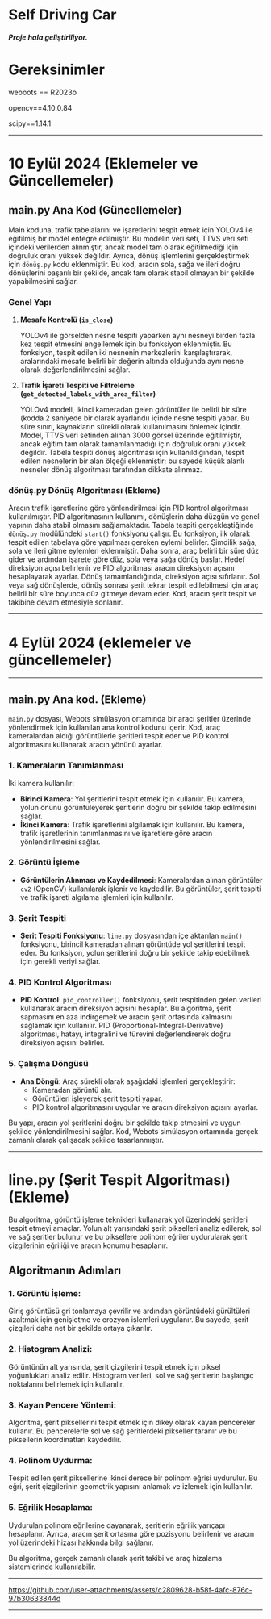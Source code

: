 # Self Driving Car

***Proje hala geliştiriliyor.***

# Gereksinimler

weboots == R2023b

opencv==4.10.0.84

scipy==1.14.1

---
# 10 Eylül 2024 (Eklemeler ve Güncellemeler)

## main.py Ana Kod (Güncellemeler)

Main koduna, trafik tabelalarını ve işaretlerini tespit etmek için YOLOv4 ile eğitilmiş bir model entegre edilmiştir. Bu modelin veri seti, TTVS veri seti içindeki verilerden alınmıştır, ancak model tam olarak eğitilmediği için doğruluk oranı yüksek değildir. Ayrıca, dönüş işlemlerini gerçekleştirmek için `dönüş.py` kodu eklenmiştir. Bu kod, aracın sola, sağa ve ileri doğru dönüşlerini başarılı bir şekilde, ancak tam olarak stabil olmayan bir şekilde yapabilmesini sağlar.

### Genel Yapı

1. **Mesafe Kontrolü (`is_close`)**

   YOLOv4 ile görselden nesne tespiti yaparken aynı nesneyi birden fazla kez tespit etmesini engellemek için bu fonksiyon eklenmiştir. Bu fonksiyon, tespit edilen iki nesnenin merkezlerini karşılaştırarak, aralarındaki mesafe belirli bir değerin altında olduğunda aynı nesne olarak değerlendirilmesini sağlar.

2. **Trafik İşareti Tespiti ve Filtreleme (`get_detected_labels_with_area_filter`)**

   YOLOv4 modeli, ikinci kameradan gelen görüntüler ile belirli bir süre (kodda 2 saniyede bir olarak ayarlandı) içinde nesne tespiti yapar. Bu süre sınırı, kaynakların sürekli olarak kullanılmasını önlemek içindir. Model, TTVS veri setinden alınan 3000 görsel üzerinde eğitilmiştir, ancak eğitim tam olarak tamamlanmadığı için doğruluk oranı yüksek değildir. Tabela tespiti dönüş algoritması için kullanıldığından, tespit edilen nesnelerin bir alan ölçeği eklenmiştir; bu sayede küçük alanlı nesneler dönüş algoritması tarafından dikkate alınmaz.

### dönüş.py Dönüş Algoritması (Ekleme)

Aracın trafik işaretlerine göre yönlendirilmesi için PID kontrol algoritması kullanılmıştır. PID algoritmasının kullanımı, dönüşlerin daha düzgün ve genel yapının daha stabil olmasını sağlamaktadır. Tabela tespiti gerçekleştiğinde `dönüş.py` modülündeki `start()` fonksiyonu çalışır. Bu fonksiyon, ilk olarak tespit edilen tabelaya göre yapılması gereken eylemi belirler. Şimdilik sağa, sola ve ileri gitme eylemleri eklenmiştir. Daha sonra, araç belirli bir süre düz gider ve ardından işarete göre düz, sola veya sağa dönüş başlar. Hedef direksiyon açısı belirlenir ve PID algoritması aracın direksiyon açısını hesaplayarak ayarlar. Dönüş tamamlandığında, direksiyon açısı sıfırlanır. Sol veya sağ dönüşlerde, dönüş sonrası şerit tekrar tespit edilebilmesi için araç belirli bir süre boyunca düz gitmeye devam eder. Kod, aracın şerit tespit ve takibine devam etmesiyle sonlanır.

---

# 4 Eylül 2024 (eklemeler ve güncellemeler)

---
## main.py Ana kod. (Ekleme)

`main.py` dosyası, Webots simülasyon ortamında bir aracı şeritler üzerinde yönlendirmek için kullanılan ana kontrol kodunu içerir. Kod, araç kameralardan aldığı görüntülerle şeritleri tespit eder ve PID kontrol algoritmasını kullanarak aracın yönünü ayarlar.

### 1. Kameraların Tanımlanması

İki kamera kullanılır:

- **Birinci Kamera**: Yol şeritlerini tespit etmek için kullanılır. Bu kamera, yolun önünü görüntüleyerek şeritlerin doğru bir şekilde takip edilmesini sağlar.
- **İkinci Kamera**: Trafik işaretlerini algılamak için kullanılır. Bu kamera, trafik işaretlerinin tanımlanmasını ve işaretlere göre aracın yönlendirilmesini sağlar.

### 2. Görüntü İşleme

- **Görüntülerin Alınması ve Kaydedilmesi**: Kameralardan alınan görüntüler `cv2` (OpenCV) kullanılarak işlenir ve kaydedilir. Bu görüntüler, şerit tespiti ve trafik işareti algılama işlemleri için kullanılır.

### 3. Şerit Tespiti

- **Şerit Tespiti Fonksiyonu**: `line.py` dosyasından içe aktarılan `main()` fonksiyonu, birincil kameradan alınan görüntüde yol şeritlerini tespit eder. Bu fonksiyon, yolun şeritlerini doğru bir şekilde takip edebilmek için gerekli veriyi sağlar.

### 4. PID Kontrol Algoritması

- **PID Kontrol**: `pid_controller()` fonksiyonu, şerit tespitinden gelen verileri kullanarak aracın direksiyon açısını hesaplar. Bu algoritma, şerit sapmasını en aza indirgemek ve aracın şerit ortasında kalmasını sağlamak için kullanılır. PID (Proportional-Integral-Derivative) algoritması, hatayı, integralini ve türevini değerlendirerek doğru direksiyon açısını belirler.

### 5. Çalışma Döngüsü

- **Ana Döngü**: Araç sürekli olarak aşağıdaki işlemleri gerçekleştirir:
  - Kameradan görüntü alır.
  - Görüntüleri işleyerek şerit tespiti yapar.
  - PID kontrol algoritmasını uygular ve aracın direksiyon açısını ayarlar.
    
Bu yapı, aracın yol şeritlerini doğru bir şekilde takip etmesini ve uygun şekilde yönlendirilmesini sağlar. Kod, Webots simülasyon ortamında gerçek zamanlı olarak çalışacak şekilde tasarlanmıştır.

---

# line.py (Şerit Tespit Algoritması) (Ekleme)

Bu algoritma, görüntü işleme teknikleri kullanarak yol üzerindeki şeritleri tespit etmeyi amaçlar. Yolun alt yarısındaki şerit pikselleri analiz edilerek, sol ve sağ şeritler bulunur ve bu piksellere polinom eğriler uydurularak şerit çizgilerinin eğriliği ve aracın konumu hesaplanır.

## Algoritmanın Adımları

### 1. Görüntü İşleme:
Giriş görüntüsü gri tonlamaya çevrilir ve ardından görüntüdeki gürültüleri azaltmak için genişletme ve erozyon işlemleri uygulanır. Bu sayede, şerit çizgileri daha net bir şekilde ortaya çıkarılır.

### 2. Histogram Analizi:
Görüntünün alt yarısında, şerit çizgilerini tespit etmek için piksel yoğunlukları analiz edilir. Histogram verileri, sol ve sağ şeritlerin başlangıç noktalarını belirlemek için kullanılır.

### 3. Kayan Pencere Yöntemi:
Algoritma, şerit piksellerini tespit etmek için dikey olarak kayan pencereler kullanır. Bu pencerelerle sol ve sağ şeritlerdeki pikseller taranır ve bu piksellerin koordinatları kaydedilir.

### 4. Polinom Uydurma:
Tespit edilen şerit piksellerine ikinci derece bir polinom eğrisi uydurulur. Bu eğri, şerit çizgilerinin geometrik yapısını anlamak ve izlemek için kullanılır.

### 5. Eğrilik Hesaplama:
Uydurulan polinom eğrilerine dayanarak, şeritlerin eğrilik yarıçapı hesaplanır. Ayrıca, aracın şerit ortasına göre pozisyonu belirlenir ve aracın yol üzerindeki hizası hakkında bilgi sağlanır.

Bu algoritma, gerçek zamanlı olarak şerit takibi ve araç hizalama sistemlerinde kullanılabilir.

---

https://github.com/user-attachments/assets/c2809628-b58f-4afc-876c-97b30633844d

---
